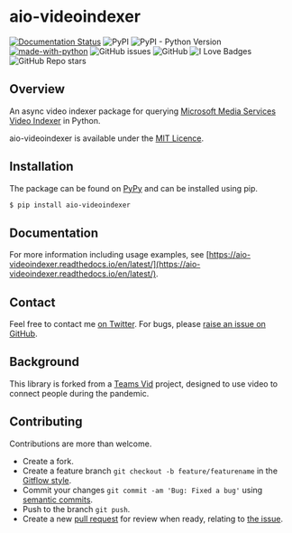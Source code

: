 # aio-videoindexer
[![Documentation Status](https://readthedocs.org/projects/aio-videoindexer/badge/?version=latest)](https://aio-videoindexer.readthedocs.io/en/latest/?badge=latest) ![PyPI](https://img.shields.io/pypi/v/aio-videoindexer) ![PyPI - Python Version](https://img.shields.io/pypi/pyversions/aio-videoindexer) [![made-with-python](https://img.shields.io/badge/Made%20with-Python-1f425f.svg)](https://www.python.org/) ![GitHub issues](https://img.shields.io/github/issues/Sealjay/aio-videoindexer) ![GitHub](https://img.shields.io/github/license/Sealjay/aio-videoindexer)  ![I Love Badges](https://img.shields.io/badge/-I%20Love%20Badges-blueviolet) ![GitHub Repo stars](https://img.shields.io/github/stars/Sealjay/aio-videoindexer?style=social)

## Overview
An async video indexer package for querying [Microsoft Media Services Video Indexer](https://docs.microsoft.com/en-us/azure/media-services/video-indexer/) in Python.

aio-videoindexer is available under the [MIT Licence](./LICENCE).
## Installation

The package can be found on [PyPy](https://pypi.org/project/aio-videoindexer/) and can be installed using pip.

   ```bash
   $ pip install aio-videoindexer
   ```

## Documentation

For more information including usage examples, see [https://aio-videoindexer.readthedocs.io/en/latest/](https://aio-videoindexer.readthedocs.io/en/latest/).

## Contact
Feel free to contact me [on Twitter](https://twitter.com/sealjay_clj). For bugs, please [raise an issue on GitHub](https://github.com/Sealjay/aio-videoindexer/issues).
## Background
This library is forked from a [Teams Vid](https://github.com/sealjay/teams-vid) project, designed to use video to connect people during the pandemic.

## Contributing
Contributions are more than welcome.
- Create a fork.
- Create a feature branch `git checkout -b feature/featurename` in the [Gitflow style](https://www.atlassian.com/git/tutorials/comparing-workflows/gitflow-workflow).
- Commit your changes `git commit -am 'Bug: Fixed a bug'` using [semantic commits](https://nitayneeman.com/posts/understanding-semantic-commit-messages-using-git-and-angular/#common-types).
- Push to the branch `git push`.
- Create a new [pull request](https://docs.github.com/en/desktop/contributing-and-collaborating-using-github-desktop/creating-an-issue-or-pull-request) for review when ready, relating to [the issue](https://guides.github.com/features/issues/).
